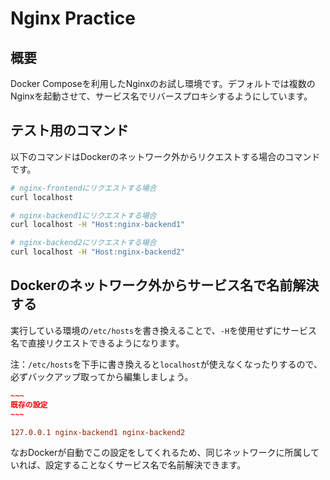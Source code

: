 # Nginx Practice
## 概要
Docker Composeを利用したNginxのお試し環境です。デフォルトでは複数のNginxを起動させて、サービス名でリバースプロキシするようにしています。

## テスト用のコマンド
以下のコマンドはDockerのネットワーク外からリクエストする場合のコマンドです。

```bash
# nginx-frontendにリクエストする場合
curl localhost

# nginx-backend1にリクエストする場合
curl localhost -H "Host:nginx-backend1"

# nginx-backend2にリクエストする場合
curl localhost -H "Host:nginx-backend2"
```

## Dockerのネットワーク外からサービス名で名前解決する

実行している環境の`/etc/hosts`を書き換えることで、`-H`を使用せずにサービス名で直接リクエストできるようになります。

注：`/etc/hosts`を下手に書き換えると`localhost`が使えなくなったりするので、必ずバックアップ取ってから編集しましょう。

```text:/etc/host.conf
~~~
既存の設定
~~~

127.0.0.1 nginx-backend1 nginx-backend2

```

なおDockerが自動でこの設定をしてくれるため、同じネットワークに所属していれば、設定することなくサービス名で名前解決できます。